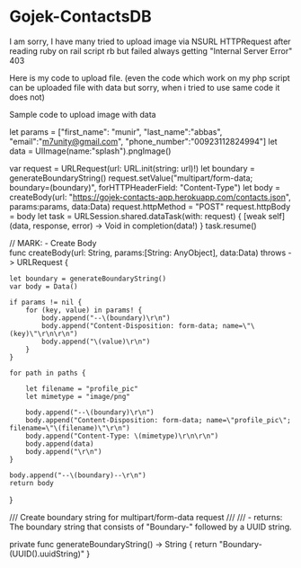# Gojek-ContactsDB

I am sorry, I have many tried to upload image via NSURL HTTPRequest after reading ruby on rail script rb but failed always getting "Internal Server Error" 403

Here is my code to upload file. (even the code which work on my php script can be uploaded file with data but sorry, when i tried to use same code it does not)

Sample code to upload image with data

let params = ["first_name": "munir", "last_name":"abbas", "email":"m7unity@gmail.com", "phone_number":"00923112824994"]
let data = UIImage(name:"splash").pngImage()

var request = URLRequest(url: URL.init(string: url)!)
let boundary = generateBoundaryString()
request.setValue("multipart/form-data; boundary=\(boundary)", forHTTPHeaderField: "Content-Type")
let body = createBody(url: "https://gojek-contacts-app.herokuapp.com/contacts.json", params:params, data:Data)
request.httpMethod = "POST"
request.httpBody = body
let task = URLSession.shared.dataTask(with: request) { [weak self] (data, response, error) -> Void in
    completion(data!)
}
task.resume()
        
        
//  MARK: - Create Body        
func createBody(url: String, params:[String: AnyObject], data:Data) throws -> URLRequest {

    let boundary = generateBoundaryString()
    var body = Data()

    if params != nil {
        for (key, value) in params! {
            body.append("--\(boundary)\r\n")
            body.append("Content-Disposition: form-data; name=\"\(key)\"\r\n\r\n")
            body.append("\(value)\r\n")
        }
    }

    for path in paths {
    
        let filename = "profile_pic"
        let mimetype = "image/png"

        body.append("--\(boundary)\r\n")
        body.append("Content-Disposition: form-data; name=\"profile_pic\"; filename=\"\(filename)\"\r\n")
        body.append("Content-Type: \(mimetype)\r\n\r\n")
        body.append(data)
        body.append("\r\n")
    }

    body.append("--\(boundary)--\r\n")
    return body
}

/// Create boundary string for multipart/form-data request
///
/// - returns:            The boundary string that consists of "Boundary-" followed by a UUID string.

private func generateBoundaryString() -> String {
    return "Boundary-\(UUID().uuidString)"
}

